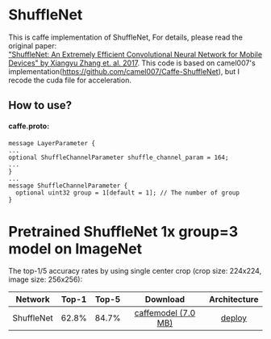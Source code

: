# ShuffleNet
This is caffe implementation of ShuffleNet, For details, please read the original paper:  
["ShuffleNet: An Extremely Efficient Convolutional
Neural Network for Mobile Devices" by Xiangyu Zhang et. al. 2017](https://arxiv.org/pdf/1707.01083.pdf).
This code is based on camel007's implementation(https://github.com/camel007/Caffe-ShuffleNet), but I recode the cuda file for acceleration.

## How to use?
#### caffe.proto:
```
message LayerParameter {
...
optional ShuffleChannelParameter shuffle_channel_param = 164;
...
}
...
message ShuffleChannelParameter {
  optional uint32 group = 1[default = 1]; // The number of group
}
```

# Pretrained ShuffleNet 1x group=3 model on ImageNet
The top-1/5 accuracy rates by using single center crop (crop size: 224x224, image size: 256x256):

Network|Top-1|Top-5|Download|Architecture
:---:|:---:|:---:|:---:|:---:
ShuffleNet| 62.8%| 84.7%| [caffemodel (7.0 MB)](http://pan.baidu.com/s/1c2NBXOc)| [deploy](https://github.com/farmingyard/ShuffleNet/blob/master/shufflenet_1x_g3_deploy.prototxt)
